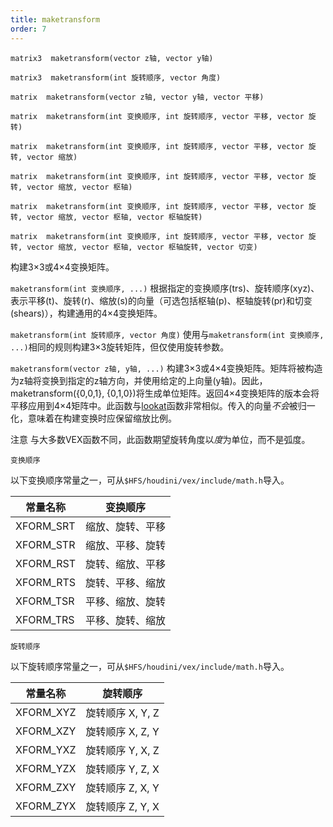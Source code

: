 ```yaml
---
title: maketransform
order: 7
---
```

`matrix3  maketransform(vector z轴, vector y轴)`

`matrix3  maketransform(int 旋转顺序, vector 角度)`

`matrix  maketransform(vector z轴, vector y轴, vector 平移)`

`matrix  maketransform(int 变换顺序, int 旋转顺序, vector 平移, vector 旋转)`

`matrix  maketransform(int 变换顺序, int 旋转顺序, vector 平移, vector 旋转, vector 缩放)`

`matrix  maketransform(int 变换顺序, int 旋转顺序, vector 平移, vector 旋转, vector 缩放, vector 枢轴)`

`matrix  maketransform(int 变换顺序, int 旋转顺序, vector 平移, vector 旋转, vector 缩放, vector 枢轴, vector 枢轴旋转)`

`matrix  maketransform(int 变换顺序, int 旋转顺序, vector 平移, vector 旋转, vector 缩放, vector 枢轴, vector 枢轴旋转, vector 切变)`

构建3×3或4×4变换矩阵。

`maketransform(int 变换顺序, ...)` 根据指定的变换顺序(trs)、旋转顺序(xyz)、表示平移(t)、旋转(r)、缩放(s)的向量（可选包括枢轴(p)、枢轴旋转(pr)和切变(shears)），构建通用的4×4变换矩阵。

`maketransform(int 旋转顺序, vector 角度)` 使用与`maketransform(int 变换顺序, ...)`相同的规则构建3×3旋转矩阵，但仅使用旋转参数。

`maketransform(vector z轴, y轴, ...)` 构建3×3或4×4变换矩阵。矩阵将被构造为z轴将变换到指定的z轴方向，并使用给定的上向量(y轴)。因此，maketransform({0,0,1}, {0,1,0})将生成单位矩阵。返回4×4变换矩阵的版本会将平移应用到4×4矩阵中。此函数与[lookat](./lookat "计算旋转矩阵或角度，使负z轴沿向量(to-from)在变换下定向")函数非常相似。传入的向量*不会*被归一化，意味着在构建变换时应保留缩放比例。

注意
与大多数VEX函数不同，此函数期望旋转角度以*度*为单位，而不是弧度。

`变换顺序`

以下变换顺序常量之一，可从`$HFS/houdini/vex/include/math.h`导入。

| 常量名称 | 变换顺序 |
| --- | --- |
| XFORM_SRT | 缩放、旋转、平移 |
| XFORM_STR | 缩放、平移、旋转 |
| XFORM_RST | 旋转、缩放、平移 |
| XFORM_RTS | 旋转、平移、缩放 |
| XFORM_TSR | 平移、缩放、旋转 |
| XFORM_TRS | 平移、旋转、缩放 |

`旋转顺序`

以下旋转顺序常量之一，可从`$HFS/houdini/vex/include/math.h`导入。

| 常量名称 | 旋转顺序 |
| --- | --- |
| XFORM_XYZ | 旋转顺序 X, Y, Z |
| XFORM_XZY | 旋转顺序 X, Z, Y |
| XFORM_YXZ | 旋转顺序 Y, X, Z |
| XFORM_YZX | 旋转顺序 Y, Z, X |
| XFORM_ZXY | 旋转顺序 Z, X, Y |
| XFORM_ZYX | 旋转顺序 Z, Y, X |
